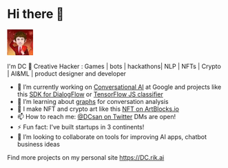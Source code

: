 # Hi there 👋

<img src='./images/dc-75.jpg' style='width: 60px' />

I'm DC 👋  Creative Hacker : Games | bots | hackathons| NLP | NFTs | Crypto | AI&ML | product designer and developer

- 🔭 I’m currently working on [Conversational AI](https://dc.rik.ai/projects/ccai) at Google and projects like this [SDK for DialogFlow](https://github.com/GoogleCloudPlatform/dfcx-scrapi) or [TensorFlow JS classifier](https://github.com/dcsan/TfClassifier)
- 🌱 I’m learning about [graphs](https://dc.rik.ai/projects/convoai) for conversation analysis
- 🔑 I make NFT and crypto art like this [NFT on ArtBlocks.io](https://artblocks.io/project/55)
- 📫 How to reach me: [@DCsan on Twitter](https://twitter.com/dcsan) DMs are open!
- ⚡ Fun fact: I've built startups in 3 continents!
- 👯 I’m looking to collaborate on tools for improving AI apps, chatbot business ideas

Find more projects on my personal site https://DC.rik.ai
